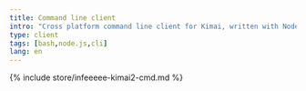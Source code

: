 ```yaml
---
title: Command line client
intro: "Cross platform command line client for Kimai, written with Node.js"
type: client
tags: [bash,node.js,cli]
lang: en
---
```


{% include store/infeeeee-kimai2-cmd.md %}
